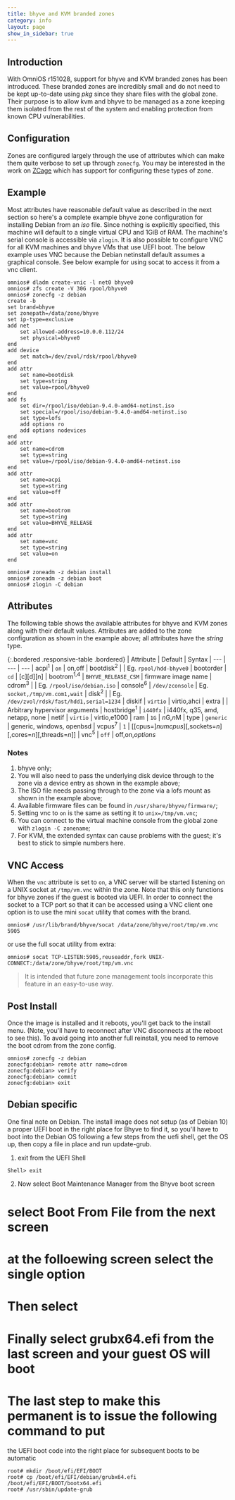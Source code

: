 ```yaml
---
title: bhyve and KVM branded zones
category: info
layout: page
show_in_sidebar: true
---
```


## Introduction

With OmniOS r151028, support for bhyve and KVM branded zones has been
introduced. These branded zones are incredibly small and do not need to be kept
up-to-date using _pkg_ since they share files with the global zone. Their
purpose is to allow kvm and bhyve to be managed as a zone keeping them
isolated from the rest of the system and enabling protection from known
CPU vulnerabilities.

## Configuration

Zones are configured largely through the use of attributes which can make
them quite verbose to set up through `zonecfg`. You may be interested in
the work on [ZCage](https://github.com/cneira/zcage) which has support for
configuring these types of zone.

## Example

Most attributes have reasonable default value as described in the next
section so here's a complete example bhyve zone configuration for installing
Debian from an _iso_ file. Since nothing is explicitly specified, this machine
will default to a single virtual CPU and 1GiB of RAM. The machine's serial
console is accessible via `zlogin`. It is also possible to configure VNC for
all KVM machines and bhyve VMs that use UEFI boot. The below example uses VNC because
the Debian netinstall default assumes a graphical console. See below example for
using socat to access it from a vnc client.

```terminal
omnios# dladm create-vnic -l net0 bhyve0
omnios# zfs create -V 30G rpool/bhyve0
omnios# zonecfg -z debian
create -b
set brand=bhyve
set zonepath=/data/zone/bhyve
set ip-type=exclusive
add net
    set allowed-address=10.0.0.112/24
    set physical=bhyve0
end
add device
    set match=/dev/zvol/rdsk/rpool/bhyve0
end
add attr
    set name=bootdisk
    set type=string
    set value=rpool/bhyve0
end
add fs
    set dir=/rpool/iso/debian-9.4.0-amd64-netinst.iso
    set special=/rpool/iso/debian-9.4.0-amd64-netinst.iso
    set type=lofs
    add options ro
    add options nodevices
end
add attr
    set name=cdrom
    set type=string
    set value=/rpool/iso/debian-9.4.0-amd64-netinst.iso
end
add attr
    set name=acpi
    set type=string
    set value=off
end
add attr
    set name=bootrom
    set type=string
    set value=BHYVE_RELEASE
end
add attr
    set name=vnc
    set type=string
    set value=on
end

omnios# zoneadm -z debian install
omnios# zoneadm -z debian boot
omnios# zlogin -C debian
```

## Attributes

The following table shows the available attributes for bhyve and KVM zones
along with their default values. Attributes are added to the zone
configuration as shown in the example above; all attributes have the
_string_ type.

{:.bordered .responsive-table .bordered}
| Attribute			| Default		| Syntax
| ---				| ---			| ---
| acpi<sup>1</sup>		| `on`			| on,off
| bootdisk<sup>2</sup>		|			| Eg. `rpool/hdd-bhyve0`
| bootorder			| `cd`			| [c][d][n]
| bootrom<sup>1,4</sup>		| `BHYVE_RELEASE_CSM`	| firmware image name
| cdrom<sup>3</sup>		|			| Eg. `/rpool/iso/debian.iso`
| console<sup>6</sup>		| `/dev/zconsole`	| Eg. `socket,/tmp/vm.com1,wait`
| disk<sup>2</sup>		|			| Eg. `/dev/zvol/rdsk/fast/hdd1,serial=1234`
| diskif			| `virtio`		| virtio,ahci
| extra				|			| Arbitrary hypervisor arguments
| hostbridge<sup>1</sup>	| `i440fx`		| i440fx, q35, amd, netapp, none
| netif				| `virtio`		| virtio,e1000
| ram				| `1G`			| <i>n</i>G,<i>n</i>M
| type				| `generic`		| generic, windows, openbsd
| vcpus<sup>7</sup>		| `1`			| [[cpus=]_numcpus_][,sockets=_n_][,cores=_n_][,threads=_n_]]
| vnc<sup>5</sup>		| `off`			| off,on,_options_

### Notes

1. bhyve only;
2. You will also need to pass the underlying disk device through to the zone
   via a device entry as shown in the example above;
3. The ISO file needs passing through to the zone via a lofs mount as shown
   in the example above;
4. Available firmware files can be found in `/usr/share/bhyve/firmware/`;
5. Setting vnc to `on` is the same as setting it to `unix=/tmp/vm.vnc`;
6. You can connect to the virtual machine console from the global zone with
   `zlogin -C zonename`;
7. For KVM, the extended syntax can cause problems with the guest; it's best to stick to simple numbers here.


## VNC Access

When the `vnc` attribute is set to `on`, a VNC server will be started
listening on a UNIX socket at `/tmp/vm.vnc` within the zone. Note that this
only functions for bhyve zones if the guest is booted via UEFI. In order to
connect the socket to a TCP port so that it can be accessed using a VNC client
one option is to use the mini `socat` utility that comes with the brand.

```terminal
omnios# /usr/lib/brand/bhyve/socat /data/zone/bhyve/root/tmp/vm.vnc 5905
```

or use the full socat utility from extra:

```terminal
omnios# socat TCP-LISTEN:5905,reuseaddr,fork UNIX-CONNECT:/data/zone/bhyve/root/tmp/vm.vnc
```

> It is intended that future zone management tools incorporate this feature
> in an easy-to-use way.

## Post Install

Once the image is installed and it reboots, you'll get back to the install menu.
(Note, you'll have to reconnect after VNC disconnects at the reboot to see this).
To avoid going into another full reinstall, you need to remove the boot cdrom from 
the zone config.

```terminal
omnios# zonecfg -z debian
zonecfg:debian> remote attr name=cdrom
zonecfg:debian> verify
zonecfg:debian> commit
zonecfg:debian> exit
```

## Debian specific

One final note on Debian. The install image does not setup (as of Debian 10) a proper
UEFI boot in the right place for Bhyve to find it, so you'll have to boot into the 
Debian OS following a few steps from the uefi shell, get the OS up, then copy a file
in place and run update-grub.

1.  exit from the UEFI Shell
```terminal
Shell> exit
```

2.  Now select Boot Maintenance Manager from the Bhyve boot screen
# select Boot From File from the next screen
# at the folloewing screen select the single <EFI> option
# Then select <debian>
# Finally select grubx64.efi from the last screen and your guest OS will boot
# The last step to make this permanent is to issue the following command to put
the UEFI boot code into the right place for subsequent boots to be automatic
    
```terminal
root# mkdir /boot/efi/EFI/BOOT
root# cp /boot/efi/EFI/debian/grubx64.efi /boot/efi/EFI/BOOT/bootx64.efi
root# /usr/sbin/update-grub
```
